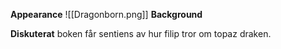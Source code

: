 
**Appearance** 
![[Dragonborn.png]]
**Background** 



**Diskuterat**
boken får sentiens av hur filip tror om topaz draken.